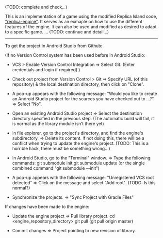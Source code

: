 (TODO: complete and check...)

This is an implementation of a game using the modified Replica Island code, ["replica-engine"](https://github.com/2-REC/replica-engine).
It serves as an exmaple on how to use the different features of the engine. It can also be used and modified as desired to adapt to a specific game.
... (TODO: continue and detail...)

----

To get the project in Android Studio from Github:

(If no Version Control system has been used before in Android Studio:
- VCS > Enable Version Control Integration
  => Select Git.
    (Enter credentials and login if required)
)

- Check out project from Version Control > Git
  => Specify URL (of this repository) & the local destination directory, then click on "Clone".

- A pop-up appears with the following message:
  "Would you like to create an Android Studio project for the sources you have checked out to ...?"
  => Select "No".

- Open an existing Android Studio project
  => Select the destination directory specified in the previous step.
  (The automatic build will fail, it is normal as the library module isn't there yet)

- In file explorer, go to the project's directory, and find the engine's subdirectory.
  => Delete its content.
    If not doing this, there will be a conflict when trying to update the engine's project.
  (TODO: This is a horrible hack, there must be something wrong...)

- In Android Studio, go to the "Terminal" window.
  => Type the following commands:
    git submodule init
    git submodule update
    (or the single combined command "git submodule --init")

- A pop-up appears with the following message:
  "Unregistered VCS root detected"
  => Click on the message and select "Add root".
  (TODO: Is this normal?)

- Synchronize the projects.
  => "Sync Project with Gradle Files"


If changes have been made to the engine:
- Update the engine project
  => Pull library project.
    cd <engine_repository_directory>
    git pull
    (git pull origin master)

- Commit changes
  => Project pointing to new revision of library.


